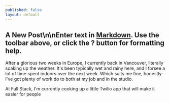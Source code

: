 ```yaml
---
published: false
layout: default
---
```


## A New Post\n\nEnter text in [Markdown](http://daringfireball.net/projects/markdown/). Use the toolbar above, or click the **?** button for formatting help.

After a glorious two weeks in Europe, I currently back in Vancouver, literally soaking up the weather. It's been typically wet and rainy here, and I forsee a lot of time spent indoors over the next week. Which suits me fine, honestly- I've got plenty of work do to both at my job and in the studio.

At Full Stack, I'm currently cooking up a little Twilio app that will make it easier for people 
